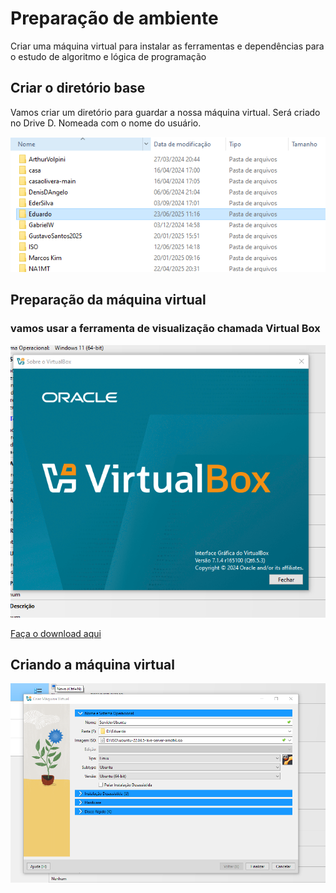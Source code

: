 # Preparação de ambiente
Criar uma máquina virtual para instalar as ferramentas e dependências para o estudo de algoritmo e lógica de programação 

## Criar o diretório base
Vamos criar um diretório para guardar a nossa máquina virtual. Será criado no Drive D. Nomeada com o nome do usuário.

<img src="criar-diretorio-d.png">

## Preparação da máquina virtual
### vamos usar a ferramenta de visualização chamada Virtual Box

<img src="tela-virtualbox.png">

<a href="https://www.virtualbox.org/wiki/Downloads">Faça o download aqui</a>

## Criando a máquina virtual

<img src="nova-maquina-virtual.png">
